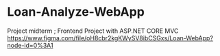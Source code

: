 # Loan-Analyze-WebApp
Project midterm ; Frontend Project with ASP.NET CORE MVC
https://www.figma.com/file/oH8cbr2kgKWySV8ibCSGxs/Loan-WebApp?node-id=0%3A1

